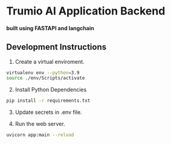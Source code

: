 # Trumio AI Application Backend
#### built using FASTAPI and langchain

## Development Instructions

1. Create a virtual enviroment.
```sh
virtualenv env --python=3.9
source ./env/Scripts/activate
```

2. Install Python Dependencies
```sh
pip install -r requirements.txt
```

3. Update secrets in .env file.

4. Run the web server.
```sh
uvicorn app:main --reload
``` 

